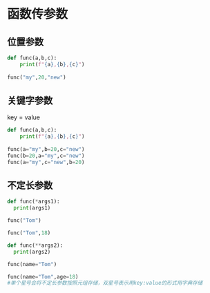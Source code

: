 # 函数传参数

## 位置参数

```python
def func(a,b,c):
	print(f"{a},{b},{c}")
	
func("my",20,"new")
```

## 关键字参数

key = value

```python
def func(a,b,c):
	print(f"{a},{b},{c}")
	
func(a="my",b=20,c="new")
func(b=20,a="my",c="new")
func(a="my",c="new",b=20)
```

## 不定长参数

```python
def func(*args1):
  print(args1)

func("Tom")

func("Tom",18)

def func(**args2):
  print(args2)

func(name="Tom")

func(name="Tom",age=18)
#单个星号会将不定长参数按照元组存储，双星号表示用key:value的形式用字典存储
```
